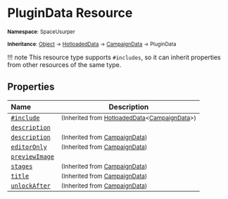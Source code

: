 # PluginData Resource

<small>**Namespace**: SpaceUsurper</small>

<small>**Inheritance**: [Object](https://docs.microsoft.com/en-us/dotnet/api/system.object?view=netframework-4.5) → [HotloadedData](HotloadedData.md) → [CampaignData](CampaignData.md) → PluginData</small>

!!! note
    This resource type supports `#includes`, so it can inherit properties
    from other resources of the same type.
## Properties

<div markdown="1" class="member-table">

| Name | Description |
| :--- | ----------- |
| [`#include`](HotloadedData-1/Include.md) | <small>(Inherited from [HotloadedData](HotloadedData-1.md)&lt;[CampaignData](CampaignData.md)&gt;)</small> | 
| [`description`](PluginData/Description.md) |  | 
| [`description`](CampaignData/Description.md) | <small>(Inherited from [CampaignData](CampaignData.md))</small> | 
| [`editorOnly`](CampaignData/EditorOnly.md) | <small>(Inherited from [CampaignData](CampaignData.md))</small> | 
| [`previewImage`](PluginData/PreviewImage.md) |  | 
| [`stages`](CampaignData/Stages.md) | <small>(Inherited from [CampaignData](CampaignData.md))</small> | 
| [`title`](CampaignData/Title.md) | <small>(Inherited from [CampaignData](CampaignData.md))</small> | 
| [`unlockAfter`](CampaignData/UnlockAfter.md) | <small>(Inherited from [CampaignData](CampaignData.md))</small> | 

</div>

